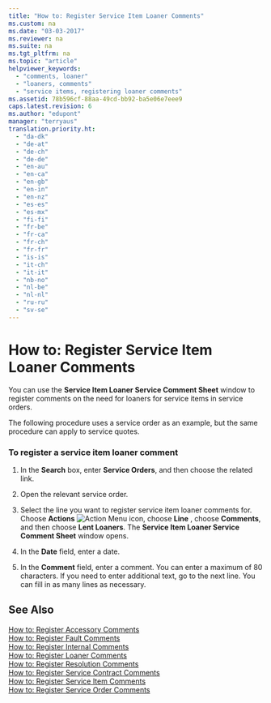 ```yaml
---
title: "How to: Register Service Item Loaner Comments"
ms.custom: na
ms.date: "03-03-2017"
ms.reviewer: na
ms.suite: na
ms.tgt_pltfrm: na
ms.topic: "article"
helpviewer_keywords: 
  - "comments, loaner"
  - "loaners, comments"
  - "service items, registering loaner comments"
ms.assetid: 78b596cf-88aa-49cd-bb92-ba5e06e7eee9
caps.latest.revision: 6
ms.author: "edupont"
manager: "terryaus"
translation.priority.ht: 
  - "da-dk"
  - "de-at"
  - "de-ch"
  - "de-de"
  - "en-au"
  - "en-ca"
  - "en-gb"
  - "en-in"
  - "en-nz"
  - "es-es"
  - "es-mx"
  - "fi-fi"
  - "fr-be"
  - "fr-ca"
  - "fr-ch"
  - "fr-fr"
  - "is-is"
  - "it-ch"
  - "it-it"
  - "nb-no"
  - "nl-be"
  - "nl-nl"
  - "ru-ru"
  - "sv-se"
---
```

# How to: Register Service Item Loaner Comments
You can use the **Service Item Loaner Service Comment Sheet** window to register comments on the need for loaners for service items in service orders.  
  
 The following procedure uses a service order as an example, but the same procedure can apply to service quotes.  
  
### To register a service item loaner comment  
  
1.  In the **Search** box, enter **Service Orders**, and then choose the related link.  
  
2.  Open the relevant service order.  
  
3.  Select the line you want to register service item loaner comments for. Choose **Actions** ![Action Menu icon](../DesignAndEngineering/media/actionmenuicon.png "actionMenuIcon"), choose **Line** , choose **Comments**, and then choose **Lent Loaners**. The **Service Item Loaner Service Comment Sheet** window opens.  
  
4.  In the **Date** field, enter a date.  
  
5.  In the **Comment** field, enter a comment. You can enter a maximum of 80 characters. If you need to enter additional text, go to the next line. You can fill in as many lines as necessary.  
  
## See Also  
 [How to: Register Accessory Comments](../Service/how-to-register-accessory-comments.md)   
 [How to: Register Fault Comments](../Service/how-to-register-fault-comments.md)   
 [How to: Register Internal Comments](../Service/how-to-register-internal-comments.md)   
 [How to: Register Loaner Comments](../Service/how-to-register-loaner-comments.md)   
 [How to: Register Resolution Comments](../Service/how-to-register-resolution-comments.md)   
 [How to: Register Service Contract Comments](../Service/how-to-register-service-contract-comments.md)   
 [How to: Register Service Item Comments](../Service/how-to-register-service-item-comments.md)   
 [How to: Register Service Order Comments](../Service/how-to-register-service-order-comments.md)